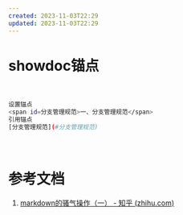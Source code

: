 ```yaml
---
created: 2023-11-03T22:29
updated: 2023-11-03T22:29
---
```

# showdoc锚点

　　‍

```bash
设置锚点
<span id=分支管理规范>一、分支管理规范</span>
引用锚点
[分支管理规范](#分支管理规范)
```

　　‍

# 参考文档

1. [markdown的骚气操作（一） - 知乎 (zhihu.com)](https://zhuanlan.zhihu.com/p/409411268)
